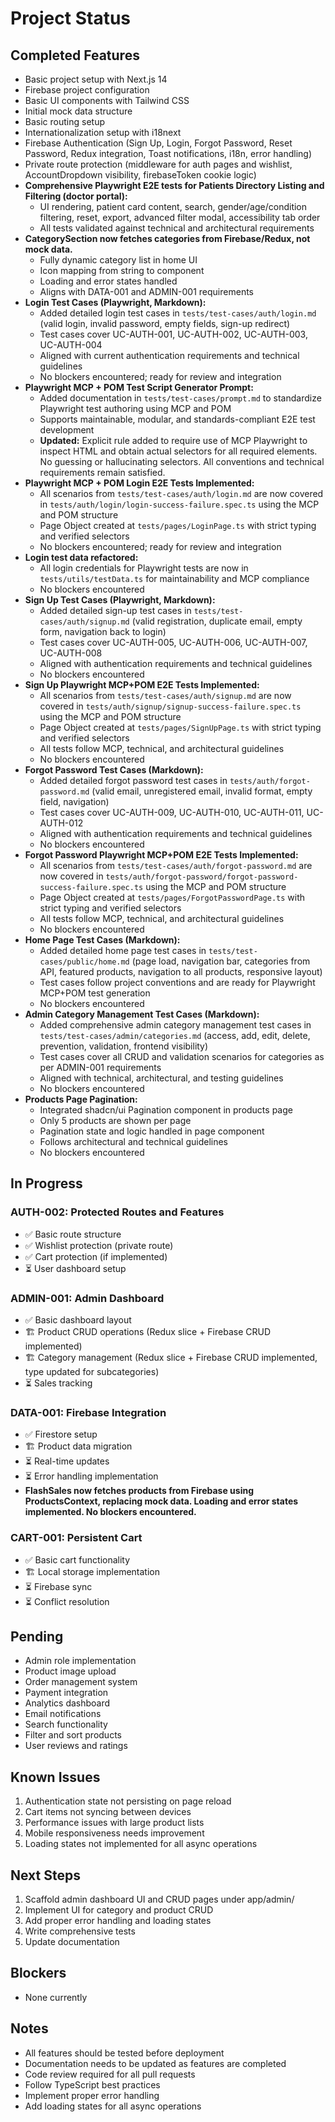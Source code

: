 # Project Status

## Completed Features

- Basic project setup with Next.js 14
- Firebase project configuration
- Basic UI components with Tailwind CSS
- Initial mock data structure
- Basic routing setup
- Internationalization setup with i18next
- Firebase Authentication (Sign Up, Login, Forgot Password, Reset Password, Redux integration, Toast notifications, i18n, error handling)
- Private route protection (middleware for auth pages and wishlist, AccountDropdown visibility, firebaseToken cookie logic)
- **Comprehensive Playwright E2E tests for Patients Directory Listing and Filtering (doctor portal):**
  - UI rendering, patient card content, search, gender/age/condition filtering, reset, export, advanced filter modal, accessibility tab order
  - All tests validated against technical and architectural requirements
- **CategorySection now fetches categories from Firebase/Redux, not mock data.**
  - Fully dynamic category list in home UI
  - Icon mapping from string to component
  - Loading and error states handled
  - Aligns with DATA-001 and ADMIN-001 requirements
- **Login Test Cases (Playwright, Markdown):**
  - Added detailed login test cases in `tests/test-cases/auth/login.md` (valid login, invalid password, empty fields, sign-up redirect)
  - Test cases cover UC-AUTH-001, UC-AUTH-002, UC-AUTH-003, UC-AUTH-004
  - Aligned with current authentication requirements and technical guidelines
  - No blockers encountered; ready for review and integration
- **Playwright MCP + POM Test Script Generator Prompt:**
  - Added documentation in `tests/test-cases/prompt.md` to standardize Playwright test authoring using MCP and POM
  - Supports maintainable, modular, and standards-compliant E2E test development
  - **Updated:** Explicit rule added to require use of MCP Playwright to inspect HTML and obtain actual selectors for all required elements. No guessing or hallucinating selectors. All conventions and technical requirements remain satisfied.
- **Playwright MCP + POM Login E2E Tests Implemented:**
  - All scenarios from `tests/test-cases/auth/login.md` are now covered in `tests/auth/login/login-success-failure.spec.ts` using the MCP and POM structure
  - Page Object created at `tests/pages/LoginPage.ts` with strict typing and verified selectors
  - No blockers encountered; ready for review and integration
- **Login test data refactored:**
  - All login credentials for Playwright tests are now in `tests/utils/testData.ts` for maintainability and MCP compliance
  - No blockers encountered
- **Sign Up Test Cases (Playwright, Markdown):**
  - Added detailed sign-up test cases in `tests/test-cases/auth/signup.md` (valid registration, duplicate email, empty form, navigation back to login)
  - Test cases cover UC-AUTH-005, UC-AUTH-006, UC-AUTH-007, UC-AUTH-008
  - Aligned with authentication requirements and technical guidelines
  - No blockers encountered
- **Sign Up Playwright MCP+POM E2E Tests Implemented:**
  - All scenarios from `tests/test-cases/auth/signup.md` are now covered in `tests/auth/signup/signup-success-failure.spec.ts` using the MCP and POM structure
  - Page Object created at `tests/pages/SignUpPage.ts` with strict typing and verified selectors
  - All tests follow MCP, technical, and architectural guidelines
  - No blockers encountered
- **Forgot Password Test Cases (Markdown):**
  - Added detailed forgot password test cases in `tests/auth/forgot-password.md` (valid email, unregistered email, invalid format, empty field, navigation)
  - Test cases cover UC-AUTH-009, UC-AUTH-010, UC-AUTH-011, UC-AUTH-012
  - Aligned with authentication requirements and technical guidelines
  - No blockers encountered
- **Forgot Password Playwright MCP+POM E2E Tests Implemented:**
  - All scenarios from `tests/test-cases/auth/forgot-password.md` are now covered in `tests/auth/forgot-password/forgot-password-success-failure.spec.ts` using the MCP and POM structure
  - Page Object created at `tests/pages/ForgotPasswordPage.ts` with strict typing and verified selectors
  - All tests follow MCP, technical, and architectural guidelines
  - No blockers encountered
- **Home Page Test Cases (Markdown):**
  - Added detailed home page test cases in `tests/test-cases/public/home.md` (page load, navigation bar, categories from API, featured products, navigation to all products, responsive layout)
  - Test cases follow project conventions and are ready for Playwright MCP+POM test generation
  - No blockers encountered
- **Admin Category Management Test Cases (Markdown):**
  - Added comprehensive admin category management test cases in `tests/test-cases/admin/categories.md` (access, add, edit, delete, prevention, validation, frontend visibility)
  - Test cases cover all CRUD and validation scenarios for categories as per ADMIN-001 requirements
  - Aligned with technical, architectural, and testing guidelines
  - No blockers encountered
- **Products Page Pagination:**
  - Integrated shadcn/ui Pagination component in products page
  - Only 5 products are shown per page
  - Pagination state and logic handled in page component
  - Follows architectural and technical guidelines
  - No blockers encountered

## In Progress

### AUTH-002: Protected Routes and Features

- ✅ Basic route structure
- ✅ Wishlist protection (private route)
- ✅ Cart protection (if implemented)
- ⏳ User dashboard setup

### ADMIN-001: Admin Dashboard

- ✅ Basic dashboard layout
- 🏗️ Product CRUD operations (Redux slice + Firebase CRUD implemented)
- 🏗️ Category management (Redux slice + Firebase CRUD implemented, type updated for subcategories)
- ⏳ Sales tracking

### DATA-001: Firebase Integration

- ✅ Firestore setup
- 🏗️ Product data migration
- ⏳ Real-time updates
- ⏳ Error handling implementation
- **FlashSales now fetches products from Firebase using ProductsContext, replacing mock data. Loading and error states implemented. No blockers encountered.**

### CART-001: Persistent Cart

- ✅ Basic cart functionality
- 🏗️ Local storage implementation
- ⏳ Firebase sync
- ⏳ Conflict resolution

## Pending

- Admin role implementation
- Product image upload
- Order management system
- Payment integration
- Analytics dashboard
- Email notifications
- Search functionality
- Filter and sort products
- User reviews and ratings

## Known Issues

1. Authentication state not persisting on page reload
2. Cart items not syncing between devices
3. Performance issues with large product lists
4. Mobile responsiveness needs improvement
5. Loading states not implemented for all async operations

## Next Steps

1. Scaffold admin dashboard UI and CRUD pages under app/admin/
2. Implement UI for category and product CRUD
3. Add proper error handling and loading states
4. Write comprehensive tests
5. Update documentation

## Blockers

- None currently

## Notes

- All features should be tested before deployment
- Documentation needs to be updated as features are completed
- Code review required for all pull requests
- Follow TypeScript best practices
- Implement proper error handling
- Add loading states for all async operations
